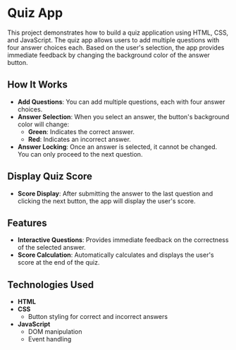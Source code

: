 # Quiz App

This project demonstrates how to build a quiz application using HTML, CSS, and JavaScript. 
The quiz app allows users to add multiple questions with four answer choices each. Based on the user's selection,
the app provides immediate feedback by changing the background color of the answer button.

## How It Works

- **Add Questions**: You can add multiple questions, each with four answer choices.
- **Answer Selection**: When you select an answer, the button's background color will change:
  - **Green**: Indicates the correct answer.
  - **Red**: Indicates an incorrect answer.
- **Answer Locking**: Once an answer is selected, it cannot be changed. You can only proceed to the next question.

## Display Quiz Score

- **Score Display**: After submitting the answer to the last question and clicking the next button, the app will display the user's score.

## Features

- **Interactive Questions**: Provides immediate feedback on the correctness of the selected answer.
- **Score Calculation**: Automatically calculates and displays the user's score at the end of the quiz.

## Technologies Used

- **HTML**
- **CSS**
  - Button styling for correct and incorrect answers
- **JavaScript**
  - DOM manipulation
  - Event handling
